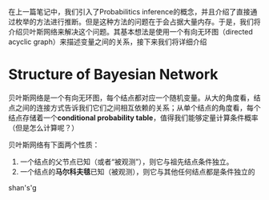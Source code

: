 在上一篇笔记中，我们引入了Probabilitics inference的概念，并且介绍了直接通过枚举的方法进行推断。但是这种方法的问题在于会占据大量内存。于是，我们将介绍贝叶斯网络来解决这个问题。其基本想法是使用一个有向无环图（directed acyclic graph）来描述变量之间的关系，接下来我们将详细介绍

# Structure of Bayesian Network


贝叶斯网络是一个有向无环图，每个结点都对应一个随机变量。从大的角度看，结点之间的连接方式告诉我们它们之间相互依赖的关系；从单个结点的角度看，每个结点存储着一个**conditional probability table**，值得我们能够定量计算条件概率（但是怎么计算呢？）

贝叶斯网络有下面两个性质：

1. 一个结点的父节点已知（或者“被观测”），则它与祖先结点条件独立。
2. 一个结点的**马尔科夫毯**已知（被观测），则它与其他任何结点都是条件独立的

shan's'g

